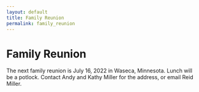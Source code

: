 ```yaml
---
layout: default
title: Family Reunion
permalink: family_reunion
---
```


# Family Reunion

The next family reunion is July 16, 2022 in Waseca, Minnesota. Lunch will be a potlock. Contact Andy and Kathy Miller for the address, or email Reid Miller.
